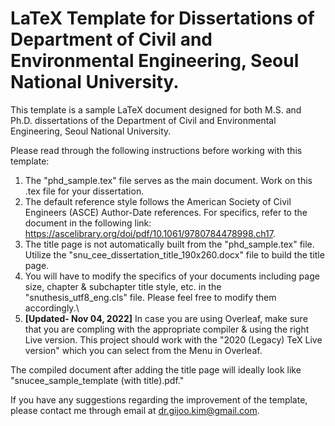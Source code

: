 # LaTeX Template for Dissertations of Department of Civil and Environmental Engineering, Seoul National University.

This template is a sample LaTeX document designed for both M.S. and Ph.D. dissertations of the Department of Civil and Environmental Engineering, Seoul National University.

Please read through the following instructions before working with this template:
1. The "phd_sample.tex" file serves as the main document. Work on this .tex file for your dissertation.
2. The default reference style follows the American Society of Civil Engineers (ASCE) Author-Date references. For specifics, refer to the document in the following link: https://ascelibrary.org/doi/pdf/10.1061/9780784478998.ch17.
3. The title page is not automatically built from the "phd_sample.tex" file. Utilize the "snu_cee_dissertation_title_190x260.docx" file to build the title page.
4. You will have to modify the specifics of your documents including page size, chapter & subchapter title style, etc. in the "snuthesis_utf8_eng.cls" file.
Please feel free to modify them accordingly.\
5. **[Updated- Nov 04, 2022]** In case you are using Overleaf, make sure that you are compling with the appropriate compiler & using the right Live version. This project should work with the "2020 (Legacy) TeX Live version" which you can select from the Menu in Overleaf.

The compiled document after adding the title page will ideally look like "snucee_sample_template (with title).pdf."

If you have any suggestions regarding the improvement of the template, please contact me through email at dr.gijoo.kim@gmail.com.
